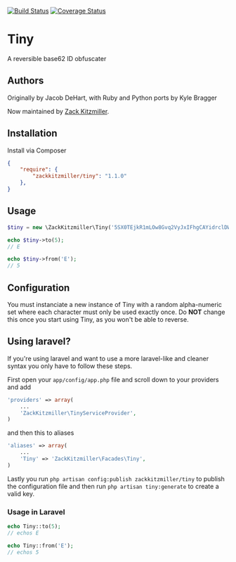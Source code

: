 [![Build Status](https://travis-ci.org/zackkitzmiller/tiny-php.png?branch=master)](https://travis-ci.org/zackkitzmiller/tiny-php)
[![Coverage Status](https://coveralls.io/repos/zackkitzmiller/tiny-php/badge.png?branch=master)](https://coveralls.io/r/zackkitzmiller/tiny-php?branch=master)

# Tiny

A reversible base62 ID obfuscater

## Authors

Originally by Jacob DeHart, with Ruby and Python ports by Kyle Bragger

Now maintained by [Zack Kitzmiller](https://github.com/zackkitzmiller).

## Installation

Install via Composer

```json
{
    "require": {
        "zackkitzmiller/tiny": "1.1.0"
    },
}
```

## Usage

```php
$tiny = new \ZackKitzmiller\Tiny('5SX0TEjkR1mLOw8Gvq2VyJxIFhgCAYidrclDWaM3so9bfzZpuUenKtP74QNH6B');

echo $tiny->to(5);
// E

echo $tiny->from('E');
// 5
```

## Configuration

You must instanciate a new instance of Tiny with a random alpha-numeric set where each character must only be used exactly once. Do **NOT** change this once you start using Tiny, as you won't be able to reverse.

## Using laravel?

If you're using laravel and want to use a more laravel-like and cleaner syntax you only have to follow these steps.

First open your ``app/config/app.php`` file and scroll down to your providers and add
```php
'providers' => array(
    ...
    'ZackKitzmiller\TinyServiceProvider',
)
```
and then this to aliases
```php
'aliases' => array(
    ...
    'Tiny' => 'ZackKitzmiller\Facades\Tiny',
)
```

Lastly you run ``php artisan config:publish zackkitzmiller/tiny`` to publish the configuration file and then run ``php artisan tiny:generate`` to create a valid key.

### Usage in Laravel
```php
echo Tiny::to(5);
// echos E

echo Tiny::from('E');
// echos 5
```

